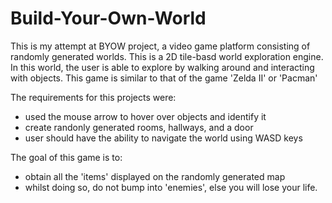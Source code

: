 # Build-Your-Own-World
This is my attempt at BYOW project, a video game platform consisting of randomly generated worlds. This is a 2D tile-basd world exploration engine.
In this world, the user is able to explore by walking around and interacting with objects. This game is similar to that of the game 'Zelda II' or 'Pacman'

The requirements for this projects were:
- used the mouse arrow to hover over objects and identify it
- create randonly generated rooms, hallways, and a door
- user should have the ability to navigate the world using WASD keys 

The goal of this game is to:
- obtain all the 'items' displayed on the randomly generated map
- whilst doing so, do not bump into 'enemies', else you will lose your life. 
